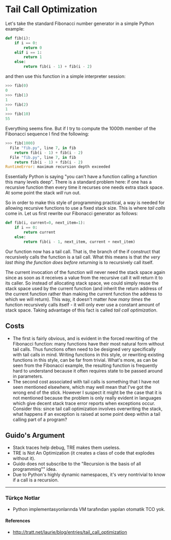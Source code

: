# Tail Call Optimization

Let's take the standard Fibonacci number generator in a simple Python example:

```py
def fib(i):
    if i == 0:
        return 0
    elif i == 1:
        return 1
    else:
        return fib(i - 1) + fib(i - 2)
```

and then use this function in a simple interpreter session:

```py
>>> fib(0)
0
>>> fib(1)
1
>>> fib(2)
1
>>> fib(10)
55
```

Everything seems fine. But if I try to compute the 1000th member of the
Fibonacci sequence I find the following:

```py
>>> fib(1000)
  File "fib.py", line 7, in fib
    return fib(i - 1) + fib(i - 2)
  File "fib.py", line 7, in fib
    return fib(i - 1) + fib(i - 2)
RuntimeError: maximum recursion depth exceeded
```

Essentially Python is saying "you can't have a function calling a function this
many levels deep". There is a standard problem here: if one has a recursive
function then every time it recurses one needs extra stack space. At some point
the stack *will* run out.

So in order to make this style of programming practical, a way is needed for
allowing recursive functions to use a fixed stack size. This is where *tail
calls* come in. Let us first rewrite our Fibonacci generator as follows:

```py
def fib(i, current=0, next_item=1):
    if i == 0:
        return current
    else:
        return fib(i - 1, next_item, current + next_item)
```

Our function now has a tail call. That is, the branch of the if construct that
recursively calls the function is a tail call. What this means is that *the very
last thing the function does before returning* is to recursively call itself.

The current invocation of the function will never need the stack space again
since as soon as it receives a value from the recursive call it will return it
to its caller. So instead of allocating stack space, we could simply reuse the
stack space used by the current function (and inherit the return address of the
current function rather than making the current function the address to which we
will return). This way, it doesn't matter *how many times* the function
recursively calls itself - it will only ever use a constant amount of stack
space. Taking advantage of this fact is called *tail call optimization*.


## Costs

* The first is fairly obvious, and is evident in the forced rewriting of the
  Fibonacci function: many functions have their most natural form without tail
  calls. Thus functions often need to be designed very specifically with tail
  calls in mind. Writing functions in this style, or rewriting existing
  functions in this style, can be far from trivial. What's more, as can be seen
  from the Fibonacci example, the resulting function is frequently hard to
  understand because it often requires state to be passed around in parameters.
* The second cost associated with tail calls is something that I have not seen
  mentioned elsewhere, which may well mean that I've got the wrong end of the
  stick. However I suspect it might be the case that it is not mentioned because
  the problem is only really evident in languages which give decent stack trace
  error reports when exceptions occur. Consider this: since tail call
  optimization involves overwriting the stack, what happens if an exception is
  raised at some point deep within a tail calling part of a program?

## Guido's Argument

* Stack traces help debug, TRE makes them useless.
* TRE is Not An Optimization (it creates a class of code that explodes without
  it).
* Guido does not subscribe to the "Recursion is the basis of all programming""
  idea.
* Due to Python's highly dynamic namespaces, it's very nontrivial to know if a
  call is a recursion.
  


---

### Türkçe Notlar

* Python implementasyonlarında VM tarafından yapılan otomatik TCO yok.


#### References

* http://tratt.net/laurie/blog/entries/tail_call_optimization
